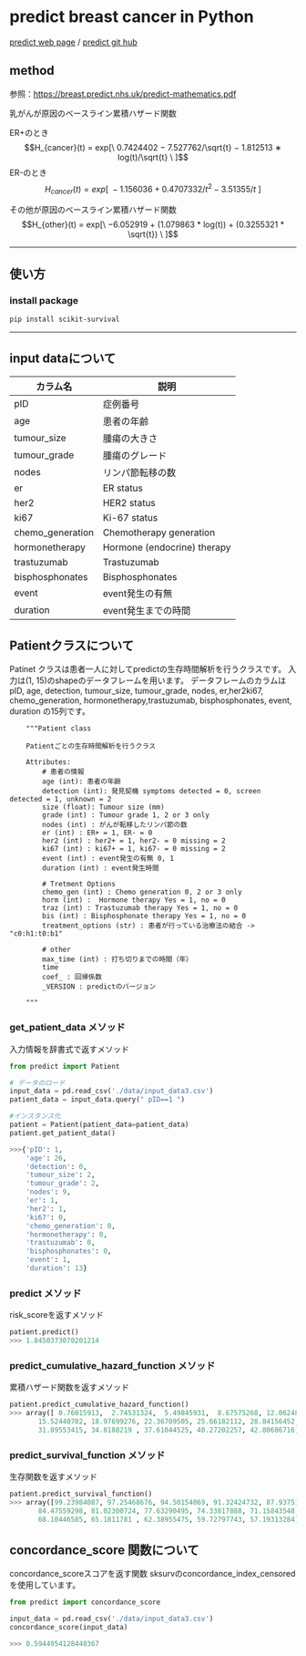 # predict breast cancer in Python
[predict web page](https://breast.predict.nhs.uk/) / [predict git hub](https://github.com/WintonCentre/predict-v30-r)
## method
参照：https://breast.predict.nhs.uk/predict-mathematics.pdf  

乳がんが原因のベースライン累積ハザード関数   

ER+のとき  
$$H_{cancer}(t) = exp[\ 0.7424402 − 7.527762/\sqrt{t} − 1.812513 ∗ log(t)/\sqrt{t} \ ]$$
ER-のとき
$$H_{cancer}(t) = exp[\ −1.156036 + 0.4707332/t^2 − 3.51355/t \ ]$$

その他が原因のベースライン累積ハザード関数  
$$H_{other}(t) = exp[\ −6.052919 + (1.079863 * log(t)) + (0.3255321 * \sqrt{t}) \ ]$$


---
## 使い方

### install package
```sh
pip install scikit-survival
```
---

## input dataについて
|カラム名|説明|
|----|----|
|pID|症例番号|
|age|患者の年齢|
|tumour_size|腫瘍の大きさ|
|tumour_grade|腫瘍のグレード|
|nodes|リンパ節転移の数|
|er|ER status|
|her2|HER2 status|
|ki67|Ki-67 status|
|chemo_generation|Chemotherapy generation|
|hormonetherapy|Hormone (endocrine) therapy|
|trastuzumab|Trastuzumab|
|bisphosphonates|Bisphosphonates|
|event|event発生の有無|
|duration|event発生までの時間|


## Patientクラスについて

Patinet クラスは患者一人に対してpredictの生存時間解析を行うクラスです。
入力は(1, 15)のshapeのデータフレームを用います。
データフレームのカラムは
pID, age, detection, tumour_size, tumour_grade, nodes, er,her2ki67, chemo_generation, hormonetherapy,trastuzumab, bisphosphonates, event, duration の15列です。

```
    """Patient class

    Patientごとの生存時間解析を行うクラス
    
    Attributes:
        # 患者の情報
        age (int): 患者の年齢
        detection (int): 発見契機 symptoms detected = 0, screen detected = 1, unknown = 2
        size (float): Tumour size (mm)
        grade (int) : Tumour grade 1, 2 or 3 only
        nodes (int) : がんが転移したリンパ節の数
        er (int) : ER+ = 1, ER- = 0
        her2 (int) : her2+ = 1, her2- = 0 missing = 2
        ki67 (int) : ki67+ = 1, ki67- = 0 missing = 2
        event (int) : event発生の有無 0, 1
        duration (int) : event発生時間
        
        # Tretment Options
        chemo_gen (int) : Chemo generation 0, 2 or 3 only 
        horm (int) :  Hormone therapy Yes = 1, no = 0
        traz (int) : Trastuzumab therapy Yes = 1, no = 0
        bis (int) : Bisphosphonate therapy Yes = 1, no = 0
        treatment_options (str) : 患者が行っている治療法の結合 -> "c0:h1:t0:b1"
        
        # other
        max_time (int) : 打ち切りまでの時間（年）
        time 
        coef_ : 回帰係数
        _VERSION : predictのバージョン
    
    """
```

###  get_patient_data メソッド
入力情報を辞書式で返すメソッド

```python
from predict import Patient

# データのロード
input_data = pd.read_csv('./data/input_data3.csv')
patient_data = input_data.query(" pID==1 ")

#インスタンス化
patient = Patient(patient_data=patient_data)
patient.get_patient_data()
```
```python
>>>{'pID': 1,
    'age': 26,
    'detection': 0,
    'tumour_size': 2,
    'tumour_grade': 2,
    'nodes': 9,
    'er': 1,
    'her2': 1,
    'ki67': 0,
    'chemo_generation': 0,
    'hormonetherapy': 0,
    'trastuzumab': 0,
    'bisphosphonates': 0,
    'event': 1,
    'duration': 13}
```

###  predict メソッド
risk_scoreを返すメソッド
```python
patient.predict()
>>> 1.8450373070201214
```

### predict_cumulative_hazard_function メソッド
累積ハザード関数を返すメソッド
```python
patient.predict_cumulative_hazard_function()
>>> array([ 0.76015913,  2.74531324,  5.49845931,  8.67575268, 12.06248254,
       15.52440702, 18.97699276, 22.36709505, 25.66182112, 28.84156452,
       31.89553415, 34.8188219 , 37.61044525, 40.27202257, 42.80686716])
```

### predict_survival_function メソッド
生存関数を返すメソッド
```python
patient.predict_survival_function()
>>> array([99.23984087, 97.25468676, 94.50154069, 91.32424732, 87.93751746,
       84.47559298, 81.02300724, 77.63290495, 74.33817888, 71.15843548,
       68.10446585, 65.1811781 , 62.38955475, 59.72797743, 57.19313284])
```

## concordance_score 関数について
concordance_scoreスコアを返す関数
sksurvのconcordance_index_censoredを使用しています。

```python
from predict import concordance_score

input_data = pd.read_csv('./data/input_data3.csv')
concordance_score(input_data)

>>> 0.5944954128440367
```